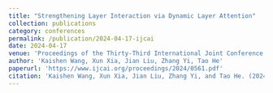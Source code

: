 ```yaml
---
title: "Strengthening Layer Interaction via Dynamic Layer Attention"
collection: publications
category: conferences
permalink: /publication/2024-04-17-ijcai
date: 2024-04-17
venue: 'Proceedings of the Thirty-Third International Joint Conference on Artificial Intelligence (IJCAI-2024)'
author: 'Kaishen Wang, Xun Xia, Jian Liu, Zhang Yi, Tao He'
paperurl: 'https://www.ijcai.org/proceedings/2024/0561.pdf'
citation: 'Kaishen Wang, Xun Xia, Jian Liu, Zhang Yi, and Tao He. (2024). "Strengthening Layer Interaction via Dynamic Layer Attention." <i>Proceedings of the International Joint Conference on Artificial Intelligence (IJCAI)</i>.'
---
```

